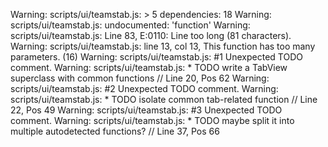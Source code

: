 Warning: scripts/ui/teamstab.js: > 5 dependencies: 18
Warning: scripts/ui/teamstab.js: undocumented: 'function'
Warning: scripts/ui/teamstab.js: Line 83, E:0110: Line too long (81 characters).
Warning: scripts/ui/teamstab.js: line 13, col 13, This function has too many parameters. (16)
Warning: scripts/ui/teamstab.js:  #1 Unexpected TODO comment.
Warning: scripts/ui/teamstab.js:     * TODO write a TabView superclass with common functions // Line 20, Pos 62
Warning: scripts/ui/teamstab.js:  #2 Unexpected TODO comment.
Warning: scripts/ui/teamstab.js:     * TODO isolate common tab-related function // Line 22, Pos 49
Warning: scripts/ui/teamstab.js:  #3 Unexpected TODO comment.
Warning: scripts/ui/teamstab.js:     * TODO maybe split it into multiple autodetected functions? // Line 37, Pos 66
